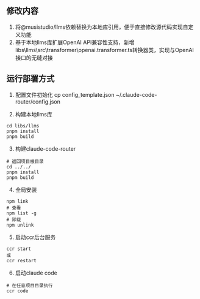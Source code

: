 ## 修改内容
1. 将@musistudio/llms依赖替换为本地库引用，便于直接修改源代码实现自定义功能
2. 基于本地llms库扩展OpenAI API兼容性支持，新增libs\llms\src\transformer\openai.transformer.ts转换器类，实现与OpenAI接口的无缝对接

## 运行部署方式

1. 配置文件初始化
cp config_template.json ~/.claude-code-router/config.json

2. 构建本地llms库
``` shell
cd libs/llms
pnpm install
pnpm build
```

3. 构建claude-code-router
``` shell
# 返回项目根目录
cd ../../
pnpm install
pnpm build
```

4. 全局安装
``` shell
npm link
# 查看
npm list -g
# 卸载
npm unlink
```

5. 启动ccr后台服务
``` shell
ccr start
或
ccr restart
```

6. 启动claude code
``` shell
# 在任意项目目录执行 
ccr code
```


